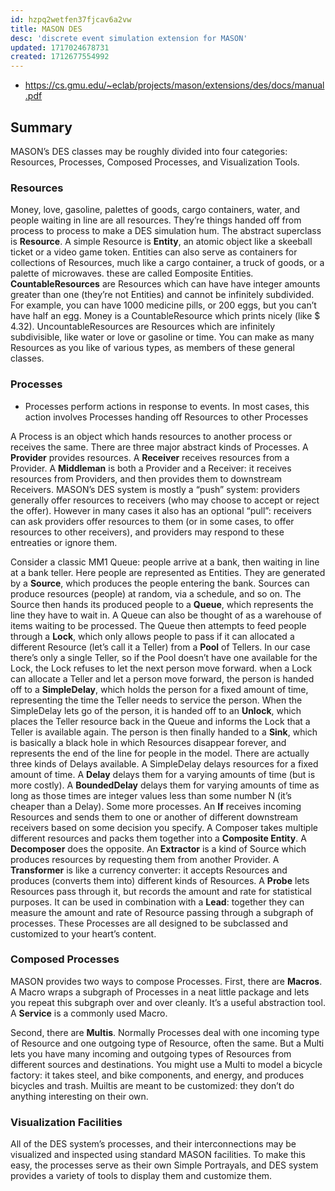 ```yaml
---
id: hzpq2wetfen37fjcav6a2vw
title: MASON DES
desc: 'discrete event simulation extension for MASON'
updated: 1717024678731
created: 1712677554992
---
```


- https://cs.gmu.edu/~eclab/projects/mason/extensions/des/docs/manual.pdf

## Summary

MASON’s DES classes may be roughly divided into four categories: Resources, Processes, Composed Processes, and Visualization Tools. 

### Resources 

Money, love, gasoline, palettes of goods, cargo containers, water, and people waiting in line are all resources. They’re things handed off from process to process to make a DES simulation hum. The abstract superclass is **Resource**. A simple Resource is **Entity**, an atomic object like a skeeball ticket or a video game token. Entities can also serve as containers for collections of Resources, much like a cargo container, a truck of goods, or a palette of microwaves. these are called Eomposite Entities. **CountableResources** are Resources which can have have integer amounts greater than one (they’re not Entities) and cannot be infinitely subdivided. For example, you can have 1000 medicine pills, or 200 eggs, but you can’t have half an egg. Money is a CountableResource which prints nicely (like $ 4.32). UncountableResources are Resources which are infinitely subdivisible, like water or love or gasoline or time. You can make as many Resources as you like of various types, as members of these general classes. 

### Processes 

- Processes perform actions in response to events. In most cases, this action involves Processes handing off Resources to other Processes

A Process is an object which hands resources to another process or receives the same. There are three major abstract kinds of Processes. A **Provider** provides resources. A **Receiver** receives resources from a Provider. A **Middleman** is both a Provider and a Receiver: it receives resources from Providers, and then provides them to downstream Receivers. MASON’s DES system is mostly a “push” system: providers generally offer resources to receivers (who may choose to accept or reject the offer). However in many cases it also has an optional “pull”: receivers can ask providers offer resources to them (or in some cases, to offer resources to other receivers), and providers may respond to these entreaties or ignore them. 

Consider a classic MM1 Queue: people arrive at a bank, then waiting in line at a bank teller. Here people are represented as Entities. They are generated by a **Source**, which produces the people entering the bank. Sources can produce resources (people) at random, via a schedule, and so on. The Source then hands its produced people to a **Queue**, which represents the line they have to wait in. A Queue can also be thought of as a warehouse of items waiting to be processed. The Queue then attempts to feed people through a **Lock**, which only allows people to pass if it can allocated a different Resource (let’s call it a Teller) from a **Pool** of Tellers. In our case there’s only a single Teller, so if the Pool doesn’t have one available for the Lock, the Lock refuses to let the next person move forward. when a Lock can allocate a Teller and let a person move forward, the person is handed off to a **SimpleDelay**, which holds the person for a fixed amount of time, representing the time the Teller needs to service the person. When the SimpleDelay lets go of the person, it is handed off to an **Unlock**, which places the Teller resource back in the Queue and informs the Lock that a Teller is available again. The person is then finally handed to a **Sink**, which is basically a black hole in which Resources disappear forever, and represents the end of the line for people in the model. There are actually three kinds of Delays available. A SimpleDelay delays resources for a fixed amount of time. A **Delay** delays them for a varying amounts of time (but is more costly). A **BoundedDelay** delays them for varying amounts of time as long as those times are integer values less than some number N (it’s cheaper than a Delay). Some more processes. An **If** receives incoming Resources and sends them to one or another of different downstream receivers based on some decision you specify. A Composer takes multiple different resources and packs them together into a **Composite Entity**. A **Decomposer** does the opposite. An **Extractor** is a kind of Source which produces resources by requesting them from another Provider. A **Transformer** is like a currency converter: it accepts Resources and produces (converts them into) different kinds of Resources. A **Probe** lets Resources pass through it, but records the amount and rate for statistical purposes. It can be used in combination with a **Lead**: together they can measure the amount and rate of Resource passing through a subgraph of processes. These Processes are all designed to be subclassed and customized to your heart’s content. 

### Composed Processes 

MASON provides two ways to compose Processes. First, there are **Macros**. A Macro wraps a subgraph of Processes in a neat little package and lets you repeat this subgraph over and over cleanly. It’s a useful abstraction tool. A **Service** is a commonly used Macro. 

Second, there are **Multis**. Normally Processes deal with one incoming type of Resource and one outgoing type of Resource, often the same. But a Multi lets you have many incoming and outgoing types of Resources from different sources and destinations. You might use a Multi to model a bicycle factory: it takes steel, and bike components, and energy, and produces bicycles and trash. Muiltis are meant to be customized: they don’t do anything interesting on their own. 


### Visualization Facilities 

All of the DES system’s processes, and their interconnections may be visualized and inspected using standard MASON facilities. To make this easy, the processes serve as their own Simple Portrayals, and DES system provides a variety of tools to display them and customize them.

